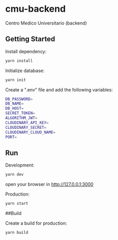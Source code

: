 # cmu-backend
Centro Medico Universitario (backend)
## Getting Started

Install dependency:

```bash
yarn install
```
Initialize database:

```bash
yarn init
```
Create a ".env" file and add the following variables:
```bash
DB_PASSWORD=
DB_NAME=
DB_HOST=
SECRET_TOKEN=
ALGORITHM_JWT=
CLOUDINARY_API_KEY=
CLOUDINARY_SECRET=
CLOUDINARY_CLOUD_NAME=
PORT=
```

## Run

Development:

```bash
yarn dev
```
open your browser in http://127.0.0.1:3000

Production:

```bash
yarn start
```

##Build

Create a build for production:

```bash
yarn build
```
